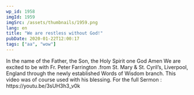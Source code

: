 ```yaml
---
wp_id: 1958
imgId: 1959
imgSrc: /assets/thumbnails/1959.png
lang: en
title: "We are restless without God!"
pubDate: 2020-01-22T12:00:17
tags: ["aa", "wow"]
---
```

<!-- page: 6 -->

<p>In the name of the Father, the Son, the Holy Spirit one God Amen We are excited to be with Fr. Peter Farrington .from St. Mary &amp; St. Cyril&#8217;s, Liverpool, England through the newly established Words of Wisdom branch. This video was of course used with his blessing. For the full Sermon : https://youtu.be/3sUH3h3_v0k</p>
